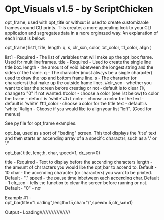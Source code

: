 # Opt_Visuals v1.5 - by ScriptChicken

 opt_frame, used with opt_title or without is used to create customizable frames around CLI prints.  This creates
 a more appealing look to your CLI application and segregates data in a more orginazed way. An explanation of each input
 is below:

 opt_frame( list1, title, length, q, s, clr_scn, color, txt_color, ttl_color, align )


list1    -  Required - The list of variables that will make up the opt_box frame.  Used for multiline frames.
title    - Required - Used to create the single line title box.
length   - the amount of void inbetween the longest string and the sides of the frame.
q        - The character (must always be a single character) used to draw the top and bottom frame line.
s        - The character (or characters) that make up the outside frame lines.
#clr_scn   - whether you want to clear the screen before creating or not - default is to clear (1), change to "0" if not wanted.
#color     - choose a color (see list below) to color the frame - default is 'white'
#txt_color - choose a color for the text - default is 'white'
#ttl_color - choose a color for the title text - default is 'white'
#align     - Choose if you would like to align your list "left".  (Good for menus)

See py file for opt_frame examples.


 opt_bar, used as a sort of "loading" screen.  This tool displays the 'title' text and then starts an accending array of a
 a specific character, such as a '.' or '/'

 opt_bar( title, length, char, speed=1, clr_scn=0)


title  - Required - Text to display before the accending characters
length  - the amount of characters you would like the opt_bar to accend to.  Default - 10
char   - the accending character (or characters) you want to be printed.  Default - "."
speed  - the pause time inbetween each accending char. Default - 1
clr_scn - tells the function to clear the screen before running or not.  Default - "0" - not

 Example #1 - opt_bar(title="Loading",length=15,char="/",speed=.5,clr_scn=1)

 Output - Loading////////////////////


